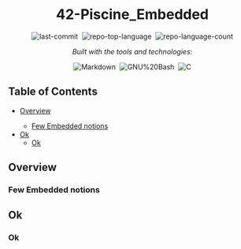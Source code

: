 <div align="center" class="text-center">
  <h1>42-Piscine_Embedded</h1>
  
  <img alt="last-commit" src="https://img.shields.io/github/last-commit/socallmebertille/42-Piscine_Embedded?style=flat&amp;logo=git&amp;logoColor=white&amp;color=0080ff" class="inline-block mx-1" style="margin: 0px 2px;">
  <img alt="repo-top-language" src="https://img.shields.io/github/languages/top/socallmebertille/42-Piscine_Embedded?style=flat&amp;color=0080ff" class="inline-block mx-1" style="margin: 0px 2px;">
  <img alt="repo-language-count" src="https://img.shields.io/github/languages/count/socallmebertille/42-Piscine_Embedded?style=flat&amp;color=0080ff" class="inline-block mx-1" style="margin: 0px 2px;">
  <p><em>Built with the tools and technologies:</em></p>
  <img alt="Markdown" src="https://img.shields.io/badge/Markdown-000000.svg?style=flat&amp;logo=Markdown&amp;logoColor=white" class="inline-block mx-1" style="margin: 0px 2px;">
  <img alt="GNU%20Bash" src="https://img.shields.io/badge/GNU%20Bash-4EAA25.svg?style=flat&amp;logo=GNU-Bash&amp;logoColor=white" class="inline-block mx-1" style="margin: 0px 2px;">
  <img alt="C" src="https://img.shields.io/badge/Language-2496ED.svg?style=flat&amp;logo=c&amp;logoColor=white" class="inline-block mx-1" style="margin: 0px 2px;">
</div>

<h2>Table of Contents</h2>
<ul class="list-disc pl-4 my-0">
  <li class="my-0"><a href="#overview">Overview</a></li>
  <ul class="list-disc pl-4 my-0">
    <li class="my-0"><a href="#few-embedded-notions">Few Embedded notions</a></li>
  </ul>
  <li class="my-0"><a href="#ok">Ok</a>
  <ul class="list-disc pl-4 my-0">
    <li class="my-0"><a href="#ok">Ok</a></li>
  </ul>
  </li>
</ul>

<h2>Overview</h2>
<h3>Few Embedded notions</h3>


<h2>Ok</h2>
<h3>Ok</h3>
